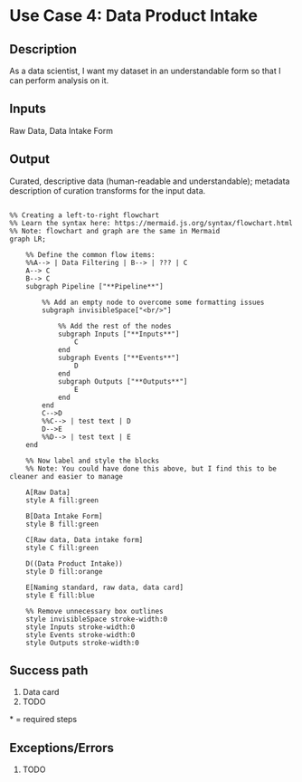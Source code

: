 # Use Case 4: Data Product Intake

## Description

As a data scientist, I want my dataset in an understandable form so that I can perform analysis on it.

## Inputs

Raw Data, Data Intake Form

## Output

Curated, descriptive data (human-readable and understandable);
metadata description of curation transforms for the input data.


```mermaid

%% Creating a left-to-right flowchart
%% Learn the syntax here: https://mermaid.js.org/syntax/flowchart.html
%% Note: flowchart and graph are the same in Mermaid
graph LR;

    %% Define the common flow items:
    %%A--> | Data Filtering | B--> | ??? | C
    A--> C
    B--> C
    subgraph Pipeline ["**Pipeline**"]
        
        %% Add an empty node to overcome some formatting issues
        subgraph invisibleSpace["<br/>"]

            %% Add the rest of the nodes
            subgraph Inputs ["**Inputs**"]
                C 
            end
            subgraph Events ["**Events**"]
                D
            end
            subgraph Outputs ["**Outputs**"]
                E
            end
        end
        C-->D
        %%C--> | test text | D
        D-->E
        %%D--> | test text | E
    end

    %% Now label and style the blocks
    %% Note: You could have done this above, but I find this to be cleaner and easier to manage

    A[Raw Data]
    style A fill:green

    B[Data Intake Form]
    style B fill:green

    C[Raw data, Data intake form]
    style C fill:green

    D((Data Product Intake))
    style D fill:orange

    E[Naming standard, raw data, data card]
    style E fill:blue

    %% Remove unnecessary box outlines
    style invisibleSpace stroke-width:0
    style Inputs stroke-width:0
    style Events stroke-width:0
    style Outputs stroke-width:0

```


## Success path

1. Data card
2. TODO
    

\* = required steps

## Exceptions/Errors

1. TODO
